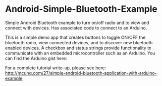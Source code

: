 # Android-Simple-Bluetooth-Example
Simple Android Bluetooth example to turn on/off radio and to view and connect with devices. Has associated code to connect to an Arduino.

This is a simple demo app that creates buttons to toggle ON/OFF the bluetooth radio, view connected devices, and to discover new bluetooth enabled devices.
A checkbox and status strings provide functionality to communicate with an embedded microcontroller such as an Arduino. You can find the Arduino gist here:

For a complete tutorial write-up, please see here: http://mcuhq.com/27/simple-android-bluetooth-application-with-arduino-example
